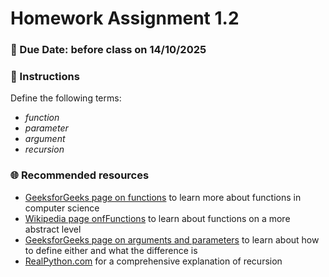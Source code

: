 # Homework Assignment 1.2

### 📆 Due Date: before class on 14/10/2025

### 🎯 Instructions

Define the following terms:
- _function_
- _parameter_
- _argument_
- _recursion_

### 🌐 Recommended resources
- [GeeksforGeeks page on functions](https://www.geeksforgeeks.org/c/c-functions/) to learn more about functions in computer science
- [Wikipedia page onfFunctions](https://en.wikipedia.org/wiki/Function_(mathematics)) to learn about functions on a more abstract level
- [GeeksforGeeks page on arguments and parameters](https://www.geeksforgeeks.org/computer-science-fundamentals/difference-between-parameters-and-arguments/) to learn about how to define either and what the difference is
- [RealPython.com](https://realpython.com/python-recursion/) for a comprehensive explanation of recursion
